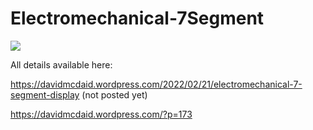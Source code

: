 # Electromechanical-7Segment

![](ezgif-5-9716ad1de3.gif)

All details available here: 

https://davidmcdaid.wordpress.com/2022/02/21/electromechanical-7-segment-display (not posted yet)

https://davidmcdaid.wordpress.com/?p=173
